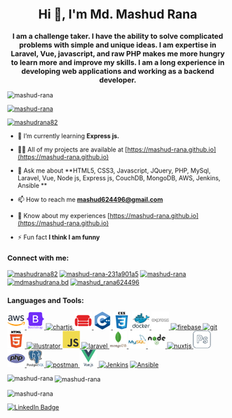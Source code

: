 

<h1 align="center">Hi 👋, I'm Md. Mashud Rana</h1>
<h3 align="center">I am a challenge taker. I have the ability to solve complicated problems with simple and unique ideas. I am expertise in Laravel, Vue, javascript, and raw PHP makes me more hungry to learn more and improve my skills. I am a long experience in developing web applications and working as a backend developer.</h3>

<p align="left"> <img src="https://komarev.com/ghpvc/?username=mashud-rana&label=Profile%20views&color=0e75b6&style=flat" alt="mashud-rana" /> </p>

<p align="left"> <a href="https://github.com/ryo-ma/github-profile-trophy"><img src="https://github-profile-trophy.vercel.app/?username=mashud-rana" alt="mashud-rana" /></a> </p>

<p align="left"> <a href="https://twitter.com/mashudrana82" target="blank"><img src="https://img.shields.io/twitter/follow/mashudrana82?logo=twitter&style=for-the-badge" alt="mashudrana82" /></a> </p>

- 🌱 I’m currently learning **Express js.**

- 👨‍💻 All of my projects are available at [https://mashud-rana.github.io](https://mashud-rana.github.io)

- 💬 Ask me about **HTML5, CSS3, Javascript, JQuery, PHP, MySql, Laravel, Vue, Node js, Express js, CouchDB, MongoDB, AWS, Jenkins, Ansible **

- 📫 How to reach me **mashud624496@gmail.com**

- 📄 Know about my experiences [https://mashud-rana.github.io](https://mashud-rana.github.io)

- ⚡ Fun fact **I think I am funny**

<h3 align="left">Connect with me:</h3>
<p align="left">
<a href="https://twitter.com/mashudrana82" target="blank"><img align="center" src="https://raw.githubusercontent.com/rahuldkjain/github-profile-readme-generator/master/src/images/icons/Social/twitter.svg" alt="mashudrana82" height="30" width="40" /></a>
<a href="https://linkedin.com/in/mashud-rana-231a901a5" target="blank"><img align="center" src="https://raw.githubusercontent.com/rahuldkjain/github-profile-readme-generator/master/src/images/icons/Social/linked-in-alt.svg" alt="mashud-rana-231a901a5" height="30" width="40" /></a>
<a href="https://stackoverflow.com/users/mashud-rana" target="blank"><img align="center" src="https://raw.githubusercontent.com/rahuldkjain/github-profile-readme-generator/master/src/images/icons/Social/stack-overflow.svg" alt="mashud-rana" height="30" width="40" /></a>
<a href="https://fb.com/mdmashudrana.bd" target="blank"><img align="center" src="https://raw.githubusercontent.com/rahuldkjain/github-profile-readme-generator/master/src/images/icons/Social/facebook.svg" alt="mdmashudrana.bd" height="30" width="40" /></a>
<a href="https://instagram.com/mashud_rana624496" target="blank"><img align="center" src="https://raw.githubusercontent.com/rahuldkjain/github-profile-readme-generator/master/src/images/icons/Social/instagram.svg" alt="mashud_rana624496" height="30" width="40" /></a>
</p>

<h3 align="left">Languages and Tools:</h3>
<p align="left"> <a href="https://aws.amazon.com" target="_blank" rel="noreferrer"> <img src="https://raw.githubusercontent.com/devicons/devicon/master/icons/amazonwebservices/amazonwebservices-original-wordmark.svg" alt="aws" width="40" height="40"/> </a> <a href="https://getbootstrap.com" target="_blank" rel="noreferrer"> <img src="https://raw.githubusercontent.com/devicons/devicon/master/icons/bootstrap/bootstrap-plain-wordmark.svg" alt="bootstrap" width="40" height="40"/> </a> <a href="https://www.chartjs.org" target="_blank" rel="noreferrer"> <img src="https://www.chartjs.org/media/logo-title.svg" alt="chartjs" width="40" height="40"/> </a> <a href="https://couchdb.apache.org/" target="_blank" rel="noreferrer"> <img src="https://raw.githubusercontent.com/devicons/devicon/0d6c64dbbf311879f7d563bfc3ccf559f9ed111c/icons/couchdb/couchdb-original.svg" alt="couchdb" width="40" height="40"/> </a> <a href="https://www.w3schools.com/cpp/" target="_blank" rel="noreferrer"> <img src="https://raw.githubusercontent.com/devicons/devicon/master/icons/cplusplus/cplusplus-original.svg" alt="cplusplus" width="40" height="40"/> </a> <a href="https://www.w3schools.com/css/" target="_blank" rel="noreferrer"> <img src="https://raw.githubusercontent.com/devicons/devicon/master/icons/css3/css3-original-wordmark.svg" alt="css3" width="40" height="40"/> </a> <a href="https://www.docker.com/" target="_blank" rel="noreferrer"> <img src="https://raw.githubusercontent.com/devicons/devicon/master/icons/docker/docker-original-wordmark.svg" alt="docker" width="40" height="40"/> </a> <a href="https://expressjs.com" target="_blank" rel="noreferrer"> <img src="https://raw.githubusercontent.com/devicons/devicon/master/icons/express/express-original-wordmark.svg" alt="express" width="40" height="40"/> </a> <a href="https://firebase.google.com/" target="_blank" rel="noreferrer"> <img src="https://www.vectorlogo.zone/logos/firebase/firebase-icon.svg" alt="firebase" width="40" height="40"/> </a> <a href="https://git-scm.com/" target="_blank" rel="noreferrer"> <img src="https://www.vectorlogo.zone/logos/git-scm/git-scm-icon.svg" alt="git" width="40" height="40"/> </a> <a href="https://www.w3.org/html/" target="_blank" rel="noreferrer"> <img src="https://raw.githubusercontent.com/devicons/devicon/master/icons/html5/html5-original-wordmark.svg" alt="html5" width="40" height="40"/> </a> <a href="https://www.adobe.com/in/products/illustrator.html" target="_blank" rel="noreferrer"> <img src="https://www.vectorlogo.zone/logos/adobe_illustrator/adobe_illustrator-icon.svg" alt="illustrator" width="40" height="40"/> </a> <a href="https://developer.mozilla.org/en-US/docs/Web/JavaScript" target="_blank" rel="noreferrer"> <img src="https://raw.githubusercontent.com/devicons/devicon/master/icons/javascript/javascript-original.svg" alt="javascript" width="40" height="40"/> </a> <a href="https://laravel.com/" target="_blank" rel="noreferrer"> <img src="https://avatars.githubusercontent.com/u/958072?s=48&v=4" alt="laravel" width="40" height="40"/> </a> <a href="https://www.mongodb.com/" target="_blank" rel="noreferrer"> <img src="https://raw.githubusercontent.com/devicons/devicon/master/icons/mongodb/mongodb-original-wordmark.svg" alt="mongodb" width="40" height="40"/> </a> <a href="https://www.mysql.com/" target="_blank" rel="noreferrer"> <img src="https://raw.githubusercontent.com/devicons/devicon/master/icons/mysql/mysql-original-wordmark.svg" alt="mysql" width="40" height="40"/> </a> <a href="https://nodejs.org" target="_blank" rel="noreferrer"> <img src="https://raw.githubusercontent.com/devicons/devicon/master/icons/nodejs/nodejs-original-wordmark.svg" alt="nodejs" width="40" height="40"/> </a> <a href="https://nuxtjs.org/" target="_blank" rel="noreferrer"> <img src="https://www.vectorlogo.zone/logos/nuxtjs/nuxtjs-icon.svg" alt="nuxtjs" width="40" height="40"/> </a> <a href="https://www.photoshop.com/en" target="_blank" rel="noreferrer"> <img src="https://raw.githubusercontent.com/devicons/devicon/master/icons/photoshop/photoshop-line.svg" alt="photoshop" width="40" height="40"/> </a> <a href="https://www.php.net" target="_blank" rel="noreferrer"> <img src="https://raw.githubusercontent.com/devicons/devicon/master/icons/php/php-original.svg" alt="php" width="40" height="40"/> </a> <a href="https://www.postgresql.org" target="_blank" rel="noreferrer"> <img src="https://raw.githubusercontent.com/devicons/devicon/master/icons/postgresql/postgresql-original-wordmark.svg" alt="postgresql" width="40" height="40"/> </a> <a href="https://postman.com" target="_blank" rel="noreferrer"> <img src="https://voyager.postman.com/logo/postman-logo-icon-orange.svg" loading="lazy" alt="postman" width="40" height="40"/> </a> <a href="https://vuejs.org/" target="_blank" rel="noreferrer"> <img src="https://raw.githubusercontent.com/devicons/devicon/master/icons/vuejs/vuejs-original-wordmark.svg" alt="vuejs" width="40" height="40"/> </a> <a href="https://www.jenkins.io" target="_blank" rel="noreferrer"> <img src="https://www.jenkins.io/images/logos/jenkins/jenkins.svg" alt="Jenkins" width="40" height="40"/></a> <a href="https://docs.ansible.com" target="_blank" rel="noreferrer"> <img src="https://avatars.githubusercontent.com/u/1507452?s=48&v=4" alt="Ansible" width="40" height="40"/></a> </p>

<p><img align="left" src="https://github-readme-stats.vercel.app/api/top-langs?username=mashud-rana&show_icons=true&locale=en&layout=compact" alt="mashud-rana" /></p>

<p>&nbsp;<img align="center" src="https://github-readme-stats.vercel.app/api?username=mashud-rana&show_icons=true&locale=en" alt="mashud-rana" /></p>

<p><img align="center" src="https://github-readme-streak-stats.herokuapp.com/?user=mashud-rana&" alt="mashud-rana" /></p>


[![LinkedIn Badge](https://img.shields.io/badge/LinkedIn-Mashud%20Rana-blue?style=flat-square&logo=linkedin&logoColor=white)](https://www.linkedin.com/in/mashud-rana-bd)


              


